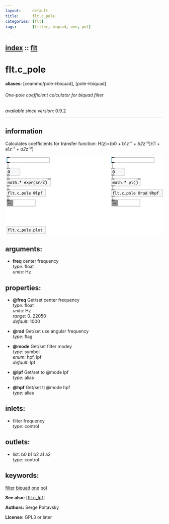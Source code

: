 ```yaml
---
layout:     default
title:      flt.c_pole
categories: [flt]
tags:       [filter, biquad, one, pol]
---
```

[index](index.html) :: [flt](category_flt.html)
---

# flt.c_pole
**aliases:** [ceammc/pole-&gt;biquad], [pole-&gt;biquad]


###### One-pole coefficient calculator for biquad filter

*available since version:* 0.9.2

---


## information
Calculates coefficients for transfer function: H(z)=(b0 + b1*z⁻¹ + b2*z⁻²)/(1 + a1*z⁻¹ + a2*z⁻²)


[![example](../examples/img/flt.c_pole.jpg)](../examples/pd/flt.c_pole.pd)



## arguments:

* **freq**
center frequency<br>
_type:_ float<br>
_units:_ Hz<br>





## properties:

* **@freq** 
Get/set center frequency<br>
_type:_ float<br>
_units:_ Hz<br>
_range:_ 0..22050<br>
_default:_ 1000<br>

* **@rad** 
Get/set use angular frequency<br>
_type:_ flag<br>

* **@mode** 
Get/set filter modey<br>
_type:_ symbol<br>
_enum:_ hpf, lpf<br>
_default:_ lpf<br>

* **@lpf** 
Get/set to @mode lpf<br>
_type:_ alias<br>

* **@hpf** 
Get/set ti @mode hpf<br>
_type:_ alias<br>



## inlets:

* filter frequency<br>
_type:_ control



## outlets:

* list: b0 b1 b2 a1 a2<br>
_type:_ control



## keywords:

[filter](keywords/filter.html)
[biquad](keywords/biquad.html)
[one](keywords/one.html)
[pol](keywords/pol.html)



**See also:**
[\[flt.c_lpf\]](flt.c_lpf.html)




**Authors:** Serge Poltavsky




**License:** GPL3 or later





